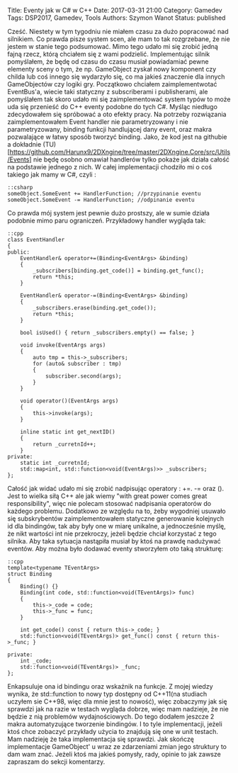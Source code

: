 Title: Eventy jak w C# w C++
Date: 2017-03-31 21:00
Category: Gamedev
Tags: DSP2017, Gamedev, Tools
Authors: Szymon Wanot
Status: published

Cześć.
Niestety w tym tygodniu nie miałem czasu za dużo popracować nad silnikiem. Co prawda pisze system scen, ale mam to tak rozgrzebane, że nie jestem w stanie tego podsumować. Mimo tego udało mi się zrobić jedną fajną rzecz, którą chciałem się z wami podzielić. Implementując silnik pomyślałem, że będę od czasu do czasu musiał powiadamiać pewne elementy sceny o tym, że np. GameObject zyskał nowy komponent czy childa lub coś innego się wydarzyło się, co ma jakieś znaczenie dla innych GameObjectów czy logiki gry. Początkowo chciałem zaimplementwotać EventBus'a, wiecie taki statyczny z subscriberami i publisherami, ale pomyślałem tak skoro udało mi się zaimplementować system typów to może uda się przenieść do C++ eventy podobne do tych C#. Myśląc niedługo zdecydowałem się spróbować a oto efekty pracy.  Na potrzeby rozwiązania zaimplementowałem Event handler nie parametryzowany i nie parametryzowany, binding funkcji handlującej dany event, oraz makra pozwalające w łatwy sposób tworzyć binding. Jako, że kod jest na githubie a dokładnie (TU)[https://github.com/Harunx9/2DXngine/tree/master/2DXngine.Core/src/Utils/Events] nie będę osobno omawiał handlerów tylko pokaże jak działa całość na podstawie jednego z nich. W całej implementacji chodziło mi o coś takiego jak mamy w C#, czyli :

    ::csharp
    someObject.SomeEvent += HandlerFunction; //przypinanie eventu
    someObject.SomeEvent -= HandlerFunction; //odpinanie eventu

Co prawda mój system jest pewnie dużo prostszy, ale w sumie działa podobnie mimo paru ograniczeń. Przykładowy handler wygląda tak:

    ::cpp
    class EventHandler
    {
    public:
        EventHandler& operator+=(Binding<EventArgs> &binding)
        {
            _subscribers[binding.get_code()] = binding.get_func();
            return *this;
        }

        EventHandler& operator-=(Binding<EventArgs> &binding)
        {
            _subscribers.erase(binding.get_code());
            return *this;
        }

        bool isUsed() { return _subscribers.empty() == false; }

        void invoke(EventArgs args)
        {
            auto tmp = this->_subscribers;
            for (auto& subscriber : tmp)
            {
                subscriber.second(args);
            }
        }

        void operator()(EventArgs args)
        {
            this->invoke(args);
        }

        inline static int get_nextID()
        {
            return _curretnId++;
        }
    private:
        static int _curretnId;
        std::map<int, std::function<void(EventArgs)>> _subscribers;
    };

Całość jak widać udało mi się zrobić nadpisując operatory : +=. -= oraz (). Jest to wielka siłą C++ ale jak wiemy "with great power comes great responsibility", więc nie polecam stosować nadpisania operatorów do każdego problemu. Dodatkowo ze względu na to, żeby wygodniej usuwało się subskrybentów zaimplementowałem statyczne generowanie kolejnych id dla bindingów, tak aby były one w miarę unikalne, a jednocześnie myślę, że nikt wartości int nie przekroczy, jeżeli będzie chciał korzystać z tego silnika. Aby taka sytuacja nastąpiła musiał by ktoś na prawdę nadużywać eventów. Aby można było dodawać eventy stworzyłem oto taką strukturę: 

    ::cpp
    template<typename TEventArgs>
    struct Binding
    {
        Binding() {}
        Binding(int code, std::function<void(TEventArgs)> func)
        {
            this->_code = code;
            this->_func = func;
        }

        int get_code() const { return this->_code; }
        std::function<void(TEventArgs)> get_func() const { return this->_func; }

    private:
        int _code;
        std::function<void(TEventArgs)> _func;
    };

Enkapsuluje ona id bindingu oraz wskaźnik na funkcje. Z mojej wiedzy wynika, że std::function to nowy typ dostępny od C++11(na studiach uczyłem sie C++98, więc dla mnie jest to nowość), więc zobaczymy jak się sprawdzi jak na razie w testach wygląda dobrze, więc mam nadzieje, że nie będzie z nią problemów wydajnościowych.
Do tego dodałem jeszcze 2 makra automatyzujące tworzenie bindingów. I to tyle implementacji, jeżeli ktoś chce zobaczyć przykłady użycia to znajdują się one w unit testach. Mam nadzieję że taka implementacja się sprawdzi. Jak skończę implementacje GameObject' u wraz ze zdarzeniami zmian jego struktury to dam wam znać. Jeżeli ktoś ma jakieś pomysły, rady, opinie to jak zawsze zapraszam do sekcji komentarzy.
